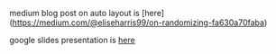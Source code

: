 medium blog post on auto layout is [here] (https://medium.com/@eliseharris99/on-randomizing-fa630a70faba)

google slides presentation is [here](https://docs.google.com/presentation/d/1D1sAKTt9TB67uqGbQ0YtQLSK3wiEcKdS2nsozxb3uz8/edit#slide=id.p)